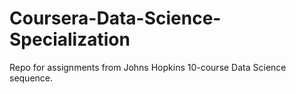 # Coursera-Data-Science-Specialization
Repo for assignments from Johns Hopkins 10-course Data Science sequence.
